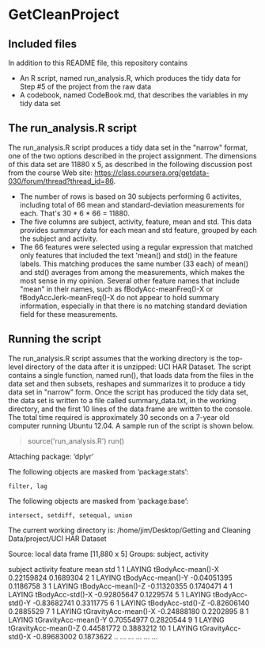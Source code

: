 # GetCleanProject
## Included files
In addition to this README file, this repository contains
* An R script, named run_analysis.R, which produces the tidy data for Step #5 of the project from the raw data
* A codebook, named CodeBook.md, that describes the variables in my tidy data set

## The run_analysis.R script
The run_analysis.R script produces a tidy data set in the "narrow" format, one of the two options described in the project assignment. The dimensions of this data set are 11880 x 5, as described in the following discussion post from the course Web site: https://class.coursera.org/getdata-030/forum/thread?thread_id=86.
* The number of rows is based on 30 subjects performing 6 activites, including total of 66 mean and standard-deviation measurements for each. That's 30 * 6 * 66 = 11880.
* The five columns are subject, activity, feature, mean and std. This data provides summary data for each mean and std feature, grouped by each the subject and activity. 
* The 66 features were selected using a regular expression that matched only features that included the text 'mean() and std() in the feature labels. This matching produces the same number (33 each) of mean() and std() averages from among the measurements, which makes the most sense in my opinion. Several other feature names that include "mean" in their names, such as fBodyAcc-meanFreq()-X or fBodyAccJerk-meanFreq()-X do not appear to hold summary information, especially in that there is no matching standard deviation field for these measurements.

## Running the script
The run_analysis.R script assumes that the working directory is the top-level directory of the data after it is unzipped: UCI HAR Dataset. The script contains a single function, named run(), that loads data from the files in the data set and then subsets, reshapes and summarizes it to produce a tidy data set in "narrow" form. Once the script has produced the tidy data set, the data set is written to a file called summary_data.txt, in the working directory, and the first 10 lines of the data.frame are written to the console. The total time required is approximately 30 seconds on a 7-year old computer running Ubuntu 12.04. A sample run of the script is shown below.

> source('run_analysis.R')
> run()

Attaching package: ‘dplyr’

The following objects are masked from ‘package:stats’:

    filter, lag

The following objects are masked from ‘package:base’:

    intersect, setdiff, setequal, union

The current working directory is:  /home/jim/Desktop/Getting and Cleaning Data/project/UCI HAR Dataset 

Source: local data frame [11,880 x 5]
Groups: subject, activity

   subject activity              feature        mean       std
1        1   LAYING    tBodyAcc-mean()-X  0.22159824 0.1689304
2        1   LAYING    tBodyAcc-mean()-Y -0.04051395 0.1186758
3        1   LAYING    tBodyAcc-mean()-Z -0.11320355 0.1740471
4        1   LAYING     tBodyAcc-std()-X -0.92805647 0.1229574
5        1   LAYING     tBodyAcc-std()-Y -0.83682741 0.3311775
6        1   LAYING     tBodyAcc-std()-Z -0.82606140 0.2885529
7        1   LAYING tGravityAcc-mean()-X -0.24888180 0.2202895
8        1   LAYING tGravityAcc-mean()-Y  0.70554977 0.2820544
9        1   LAYING tGravityAcc-mean()-Z  0.44581772 0.3883212
10       1   LAYING  tGravityAcc-std()-X -0.89683002 0.1873622
..     ...      ...                  ...         ...       ...
> 

